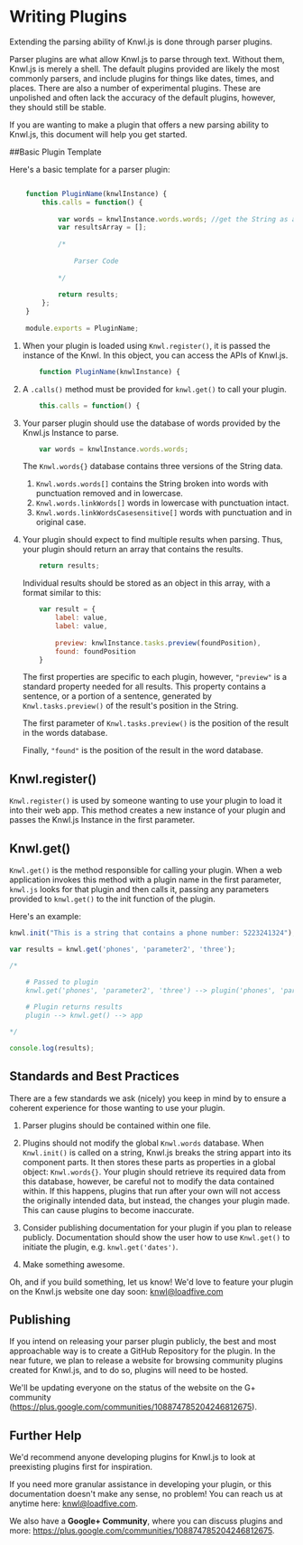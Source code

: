 # Writing Plugins

Extending the parsing ability of Knwl.js is done through parser plugins.

Parser plugins are what allow Knwl.js to parse through text. Without them, Knwl.js is merely a shell.
The default plugins provided are likely the most commonly parsers, and include plugins for things like dates, times, and places. There are
also a number of experimental plugins. These are unpolished and often lack the accuracy of the default plugins, however,
they should still be stable.

If you are wanting to make a plugin that offers a new parsing ability to Knwl.js, this document will help you get started.

##Basic Plugin Template

Here's a basic template for a parser plugin:

```javascript

	function PluginName(knwlInstance) {
		this.calls = function() {
			
			var words = knwlInstance.words.words; //get the String as an array of words
			var resultsArray = [];
			
			/*
				
				Parser Code
			
			*/
			
		    return results;
		};
	}
	
	module.exports = PluginName;


```

1. When your plugin is loaded using ```Knwl.register()```, it is passed the instance of the Knwl. In this object, you can access the APIs of Knwl.js.

	```javascript
		function PluginName(knwlInstance) {
	```

2. A ```.calls()``` method must be provided for ```knwl.get()``` to call your plugin.
	```javascript
		this.calls = function() {
	```
	
3. Your parser plugin should use the database of words provided by the Knwl.js Instance to parse.
	```javascript
		var words = knwlInstance.words.words;
	```
	The ```Knwl.words{}``` database contains three versions of the String data.
	1. ```Knwl.words.words[]``` contains the String broken into words with punctuation removed and in lowercase.
	2. ```Knwl.words.linkWords[]``` words in lowercase with punctuation intact.
	3. ```Knwl.words.linkWordsCasesensitive[]``` words with punctuation and in original case.
	
4. Your plugin should expect to find multiple results when parsing. Thus, your plugin should return an array that contains the results.
	```javascript
		return results;
	```
	
	Individual results should be stored as an object in this array, with a format similar to this:
	```javascript
		var result = {
			label: value,
			label: value,
			
			preview: knwlInstance.tasks.preview(foundPosition),
			found: foundPosition
		}
	```
	
	The first properties are specific to each plugin, however, ```"preview"``` is
	a standard property needed for all results. This property contains a sentence, or a portion of a sentence,
	generated by ```Knwl.tasks.preview()``` of the result's position in the String. 
	
	The first parameter of ```Knwl.tasks.preview()``` is the position of the result in the words database.
	
	Finally, ```"found"``` is the position of the result
	in the word database.

## Knwl.register()

```Knwl.register()``` is used by someone wanting to use your plugin to load it into their web app. This method creates a new instance of your plugin and passes the Knwl.js Instance in the first parameter.

## Knwl.get()
```Knwl.get()``` is the method responsible for calling your plugin. When a web application invokes this method with a plugin name in the first parameter,
```knwl.js``` looks for that plugin and then calls it, passing any parameters provided to ```knwl.get()``` to the init function of the plugin.

Here's an example:

```javascript
knwl.init("This is a string that contains a phone number: 5223241324"); //initialized on String

var results = knwl.get('phones', 'parameter2', 'three');

/*

	# Passed to plugin
	knwl.get('phones', 'parameter2', 'three') --> plugin('phones', 'parameter2', 'three')
	
	# Plugin returns results
	plugin --> knwl.get() --> app

*/

console.log(results);

```

## Standards and Best Practices

There are a few standards we ask (nicely) you keep in mind by to ensure a coherent experience for those wanting to use your plugin.

1. Parser plugins should be contained within one file.

2. Plugins should not modify the global ```Knwl.words``` database.
When ```Knwl.init()``` is called on a string, Knwl.js breaks the string appart into its component parts. It then stores
these parts as properties in a global object: ```Knwl.words{}```. Your plugin should retrieve its required data from
this database, however, be careful not to modify the data contained within. If this happens, plugins that run after your own will
not access the originally intended data, but instead, the changes your plugin made. This can cause plugins to become inaccurate.

3. Consider publishing documentation for your plugin if you plan to release publicly. Documentation should show the user how to use ```Knwl.get()``` to initiate the plugin, e.g. ```knwl.get('dates')```.

4. Make something awesome.

Oh, and if you build something, let us know! We'd love to feature your plugin on the Knwl.js website one day soon: knwl@loadfive.com

## Publishing

If you intend on releasing your parser plugin publicly, the best and most approachable way is to create a GitHub Repository for the plugin.
In the near future, we plan to release a website for browsing community plugins created for Knwl.js, and to do so, plugins will need
to be hosted.

We'll be updating everyone on the status of the website on the G+ community (https://plus.google.com/communities/108874785204246812675).

## Further Help

We'd recommend anyone developing plugins for Knwl.js to look at preexisting plugins first for inspiration.

If you need more granular assistance in developing your plugin, or this documentation doesn't make any sense, no problem! You can reach us at anytime here: knwl@loadfive.com.

We also have a **Google+ Community**, where you can discuss plugins and more: https://plus.google.com/communities/108874785204246812675.
